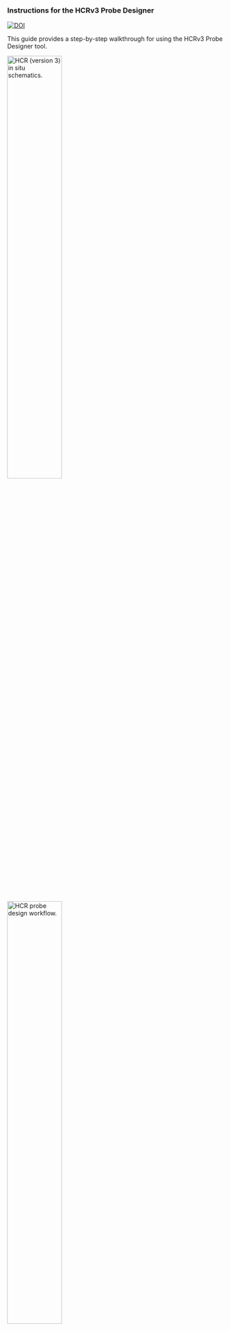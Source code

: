 ### **Instructions for the HCRv3 Probe Designer**

[![DOI](https://zenodo.org/badge/511863830.svg)](https://zenodo.org/doi/10.5281/zenodo.10491693)

This guide provides a step-by-step walkthrough for using the HCRv3 Probe Designer tool.

<img src="images/HCRv3_schematics.png" alt="HCR (version 3) in situ schematics." width="50%"/>

<img src="images/HCRv3_probe-design_schematics.png" alt="HCR probe design workflow." width="50%"/>

#### Step 1: Target Sequence & Processing

1.  **Probe-set name**: Provide a unique and descriptive name for your target. This name will be used in the filenames of the downloaded results.
2.  **Upload FASTA File**: Click the "Browse..." button and select a valid FASTA file (.fasta or .fa) containing the transcript sequence for your target gene. The tool will automatically process the sequence upon upload.
3.  **Number of Cores**: Specify the number of CPU cores to use for parallelizable tasks like thermodynamic calculations and BLAST searches. Using more cores will significantly speed up these processes.
4.  **Calculate Thermodynamics**: After the sequence is processed, click this button to calculate the thermodynamic properties for all potential probe candidates.

#### Step 2: Thermodynamics Filtering

This panel allows you to filter the candidate probes based on their thermodynamics properties. Adjust the sliders and checkboxes to meet your experimental requirements. Probes outside these ranges will be discarded.

-   **Melting Temperature (Tm)**: The temperature at which 50% of the probe-target duplex is dissociated.
-   **Probe-Target dG**: The Gibbs free energy of the probe binding to its target. More negative values indicate more stable binding.
-   **GC Content**: The proportion of Guanine and Cytosine bases in the probe sequence.
-   **Composition and Stack Filters**: These checkboxes allow you to filter out probes with undesirable sequence features, such as stretches of a single nucleotide (e.g., "AAAA"), which can cause non-specific binding.

Click **"Run Thermo Filter"** to apply your selections.

#### Step 3: BLAST Running

This step screens the remaining probes for potential off-target binding.

1.  **Path to BLAST Database**: Provide the full file path to your local BLAST database (e.g., a genome or transcriptome).
2.  **Path to Tx2gene map**: Provide the path to a CSV file that maps transcript IDs to gene IDs. This is used to properly attribute BLAST hits.
3.  **BLAST E-value Cutoff**: Set the expectation value cutoff for BLAST hits. Lower values are more stringent.

Click **"Run BLAST"** to begin the search. This may take a considerable amount of time depending on the size of your database and the number of probes.

#### Step 4: BLAST Screening

After the BLAST search is complete, use this panel to filter probes based on the number of significant off-target hits they produced.

-   **Max number of BLAST hits**: Probes with more than this number of hits will be discarded. A value of 1 is stringent and typically means the probe only hits the intended target transcript.

Click **"Run BLAST Screen"** to apply the filter.

#### Step 5: Probe Set Configuration

The final step configures the probe set from the pool of specific, thermodynamically stable candidates.

1.  **Initiator Set**: Select the HCRv3 initiator pair (e.g., B1, B2) you will be using in your experiment. The tool will append the correct initiator sequences to the probes.
2.  **Minimum Spacing**: The minimum number of nucleotides between adjacent probes. This ensures that probes do not sterically hinder each other.
3.  **Maximum Probes to Select**: The maximum number of non-overlapping probe pairs to include in the final set.

Click **"Configure Final Probe Set"** to generate the final results, which can be viewed and downloaded in the "Final HCR Probes" tab.
